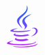 <svg xmlns="http://www.w3.org/2000/svg" x="0px" y="0px" width="100" height="100" viewBox="0 0 64 64">
<linearGradient id="NYqtCkFrnKYpo6Y7I~_Wea_FRRACRKRsw2s_gr1" x1="31.287" x2="31.287" y1="3.383" y2="62.905" gradientUnits="userSpaceOnUse"><stop offset="0" stop-color="#1a6dff"></stop><stop offset="1" stop-color="#c822ff"></stop></linearGradient><path fill="url(#NYqtCkFrnKYpo6Y7I~_Wea_FRRACRKRsw2s_gr1)" d="M23.749,48.868c-9.61,2.669,5.846,8.183,18.081,2.971c-2.004-0.775-3.439-1.669-3.439-1.669 c-5.458,1.027-7.99,1.107-12.942,0.546C21.36,50.249,23.749,48.868,23.749,48.868z"></path><linearGradient id="NYqtCkFrnKYpo6Y7I~_Web_FRRACRKRsw2s_gr2" x1="30.914" x2="30.914" y1="3.911" y2="62.581" gradientUnits="userSpaceOnUse"><stop offset="0" stop-color="#1a6dff"></stop><stop offset="1" stop-color="#c822ff"></stop></linearGradient><path fill="url(#NYqtCkFrnKYpo6Y7I~_Web_FRRACRKRsw2s_gr2)" d="M40.365,43.613c-7.23,1.364-11.408,1.32-16.699,0.785c-4.091-0.415-1.412-2.357-1.412-2.357 c-10.587,3.442,5.89,7.346,20.684,3.108C41.365,44.606,40.365,43.613,40.365,43.613z"></path><linearGradient id="NYqtCkFrnKYpo6Y7I~_Wec_FRRACRKRsw2s_gr3" x1="39.018" x2="39.018" y1="3.213" y2="62.957" gradientUnits="userSpaceOnUse"><stop offset="0" stop-color="#1a6dff"></stop><stop offset="1" stop-color="#c822ff"></stop></linearGradient><path fill="url(#NYqtCkFrnKYpo6Y7I~_Wec_FRRACRKRsw2s_gr3)" d="M46.036,13.383c0,0-21.54,5.331-11.252,17.079c3.035,3.463-0.797,6.579-0.797,6.579 s7.706-3.942,4.167-8.879C34.848,23.557,32.313,21.27,46.036,13.383z"></path><linearGradient id="NYqtCkFrnKYpo6Y7I~_Wed_FRRACRKRsw2s_gr4" x1="30.574" x2="30.574" y1="3.373" y2="62.927" gradientUnits="userSpaceOnUse"><stop offset="0" stop-color="#1a6dff"></stop><stop offset="1" stop-color="#c822ff"></stop></linearGradient><path fill="url(#NYqtCkFrnKYpo6Y7I~_Wed_FRRACRKRsw2s_gr4)" d="M51.041,53.916c0,0,1.768,1.448-1.947,2.569c-7.063,2.128-29.395,2.77-35.599,0.085 c-2.23-0.965,1.952-2.304,3.268-2.585c1.372-0.296,2.156-0.241,2.156-0.241c-2.48-1.737-16.031,3.412-6.883,4.886 C36.983,62.653,57.512,56.818,51.041,53.916z"></path><linearGradient id="NYqtCkFrnKYpo6Y7I~_Wee_FRRACRKRsw2s_gr5" x1="29.622" x2="29.622" y1="3.213" y2="62.957" gradientUnits="userSpaceOnUse"><stop offset="0" stop-color="#1a6dff"></stop><stop offset="1" stop-color="#c822ff"></stop></linearGradient><path fill="url(#NYqtCkFrnKYpo6Y7I~_Wee_FRRACRKRsw2s_gr5)" d="M42.465,38.765c1.199-0.817,2.857-1.525,2.857-1.525s-4.721,0.841-9.422,1.237 c-5.753,0.481-11.928,0.574-15.026,0.161c-7.337-0.977,4.023-3.669,4.023-3.669s-4.411-0.297-9.837,2.32 C8.645,40.384,30.93,41.792,42.465,38.765z"></path><linearGradient id="NYqtCkFrnKYpo6Y7I~_Wef_FRRACRKRsw2s_gr6" x1="50.02" x2="50.02" y1=".999" y2="64.288" gradientUnits="userSpaceOnUse"><stop offset="0" stop-color="#1a6dff"></stop><stop offset="1" stop-color="#c822ff"></stop></linearGradient><path fill="url(#NYqtCkFrnKYpo6Y7I~_Wef_FRRACRKRsw2s_gr6)" d="M45.276,46.675C45.222,46.829,45.04,47,45.04,47c15.704-4.351,9.93-15.336,2.423-12.555 c-0.659,0.247-1.005,0.817-1.005,0.817s0.415-0.177,1.345-0.381C51.598,34.048,57.034,40.236,45.276,46.675z"></path><linearGradient id="NYqtCkFrnKYpo6Y7I~_Weg_FRRACRKRsw2s_gr7" x1="32" x2="32" y1="3.213" y2="62.957" gradientUnits="userSpaceOnUse"><stop offset="0" stop-color="#1a6dff"></stop><stop offset="1" stop-color="#c822ff"></stop></linearGradient><path fill="url(#NYqtCkFrnKYpo6Y7I~_Weg_FRRACRKRsw2s_gr7)" d="M32.225,34.854c-2.293-5.208-10.071-9.766,0.004-17.76 c12.564-9.966,6.116-16.447,6.116-16.447c2.602,10.295-9.172,13.403-13.422,19.815C22.029,24.83,26.344,29.523,32.225,34.854z"></path><linearGradient id="NYqtCkFrnKYpo6Y7I~_Weh_FRRACRKRsw2s_gr8" x1="36.106" x2="36.106" y1="3.212" y2="62.958" gradientUnits="userSpaceOnUse"><stop offset="0" stop-color="#1a6dff"></stop><stop offset="1" stop-color="#c822ff"></stop></linearGradient><path fill="url(#NYqtCkFrnKYpo6Y7I~_Weh_FRRACRKRsw2s_gr8)" d="M45.697,60.706c-9.607,1.804-21.456,1.593-28.484,0.437c0,0,1.439,1.188,8.837,1.661 c11.256,0.719,28.541-0.399,28.95-5.712C55,57.092,54.213,59.106,45.697,60.706z"></path>
</svg>
